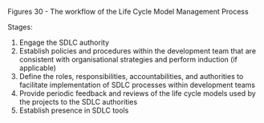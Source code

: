 Figures 30 - The workflow of the Life Cycle Model Management Process

Stages:

1. Engage the SDLC authority
2. Establish policies and procedures within the development team that are consistent with organisational strategies and perform induction (if applicable)
3. Define the roles, responsibilities, accountabilities, and authorities to facilitate implementation of SDLC processes within development teams
4. Provide periodic feedback and reviews of the life cycle models used by the projects to the SDLC authorities
5. Establish presence in SDLC tools